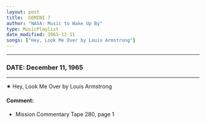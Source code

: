 ```yaml
---
layout: post
title:  GEMINI 7
author: "NASA: Music to Wake Up By"
type: MusicPlaylist
date_modified: 1965-12-11
songs: ["Hey, Look Me Over by Louis Armstrong"]
---
```


----
### DATE: December 11, 1965
----
✷ Hey, Look Me Over by Louis Armstrong

#### Comment:
* Mission Commentary Tape 280, page 1



<br/>
<center>
	<a target="_blank"
	   href="https://twitter.com/intent/tweet?hashtags=Space,NASA,Playlist,NASAWakeupCalls,SpaceProgram&text={{ page.author}}, '{{ page.songs.first }}' {{ page.title }}, {{ page.date | date: '%B %d, %Y' }}. {{ site.url }}{{ page.url }}&via=nasawakeupcalls"><i class="fab fa-twitter" alt="Tweet this page" style="font-size: 1.3em;"></i></a>
	&nbsp; 	<i class="fas fa-user-astronaut" style="font-size: 1.5em;"></i> &nbsp;
    <a type="amzn" search="'Hey, Look Me Over by Louis Armstrong'" category="popular music">
    <i class="fab fa-amazon" style="font-size: 1.3em;"></i></a>
</center>
